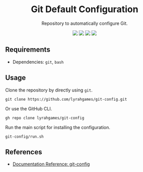 <h1 align="center">
    Git Default Configuration
</h1>
<p align="center">
    Repository to automatically configure Git.
</p>

<p align="center">
    <img src="https://img.shields.io/github/languages/top/lyrahgames/git-config.svg?style=for-the-badge">
    <img src="https://img.shields.io/github/languages/code-size/lyrahgames/git-config.svg?style=for-the-badge">
    <img src="https://img.shields.io/github/repo-size/lyrahgames/git-config.svg?style=for-the-badge">
    <a href="COPYING.md">
        <img src="https://img.shields.io/github/license/lyrahgames/git-config.svg?style=for-the-badge&color=blue">
    </a>
</p>

## Requirements
- Dependencies: `git`, `bash`

## Usage
Clone the repository by directly using `git`.

    git clone https://github.com/lyrahgames/git-config.git

Or use the GitHub CLI.

    gh repo clone lyrahgames/git-config

Run the main script for installing the configuration.

    git-config/run.sh

## References
- [Documentation Reference: git-config](https://www.git-scm.com/docs/git-config)
